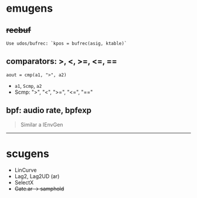 ﻿# emugens

## ~~recbuf~~

	Use udos/bufrec: `kpos = bufrec(asig, ktable)`


## comparators: >, <, >=, <=, ==


    aout = cmp(a1, ">", a2)
    

* `a1`, `Scmp`, `a2`
* Scmp: ">", "<", ">=", "<=", "=="

## bpf: audio rate, bpfexp

> Similar a IEnvGen


-----------------------

# scugens

* LinCurve
* Lag2, Lag2UD (ar)
* SelectX
* ~~Gate.ar -> samphold~~

